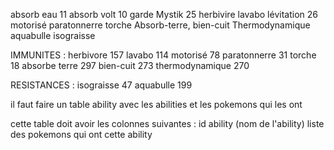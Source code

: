 absorb eau 11
absorb volt 10 
garde Mystik 25
herbivire 
lavabo
lévitation 26
motorisé
paratonnerre 
torche
Absorb-terre,
 bien-cuit
Thermodynamique
aquabulle
isograisse

IMMUNITES :
herbivore 157
lavabo 114
motorisé 78
paratonnerre 31
torche 18
absorbe terre 297
bien-cuit 273
thermodynamique 270

RESISTANCES :
isograisse 47
aquabulle 199



il faut faire un table ability avec les abilities et les pokemons qui les ont

cette table doit avoir les colonnes suivantes :
id
ability (nom de l'ability)
liste des pokemons qui ont cette ability





